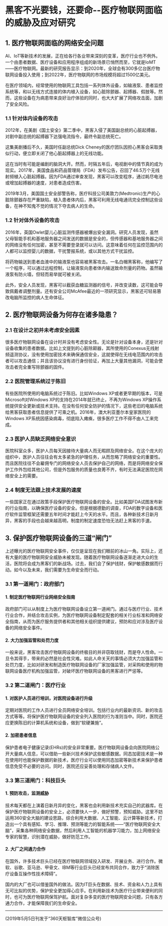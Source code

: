 # 黑客不光要钱，还要命--医疗物联网面临的威胁及应对研究
## 1. 医疗物联网面临的网络安全问题
AI、IoT等新技术的发展，正在给各行各业带来深刻的变革，医疗行业也不例外。一个由患者数据、医疗设备和应用程序组成的新场景已悄然而至，它就是IoMT——医疗物联网。最新的研究报告显示：到2020年，全球会有300多亿台医疗物联网设备投入使用；到2022年，医疗物联网的市场规模将超过1500亿美元。

在医疗领域内，经常使用的物联网工具包括一系列体外设备，如输液泵、患者监控系统等，和以无线方式连接的体内植入设备，如心脏除颤器、起搏器、假肢等。然而，这些设备在为病患带来良好治疗体验的同时，也大大扩展了网络攻击面，加剧了安全风险。
### 1.1 针对体内设备的攻击
2012年，在美剧《国土安全》第二季中，黑客入侵了美国副总统的心脏起搏器，对剧中副总统的起搏器下达强电流指令，最终令副总统死亡。

这集美剧播后不久，美国时任副总统Dick Cheney的医疗团队因担心黑客会采取类似行动，便立即关闭了他心脏起搏器上的无线功能。

这在当时有可能是编剧的脑洞大开。然而，时隔五年后，电视剧中的情节真的成为现实。2017年，美国食品和药品管理局（FDA）发布公告，召回了46.5万个无线射频植入心脏起搏器。因为FDA通过审查发现，黑客可以改变程序，通过耗尽电池或增加起搏器的速度，对患者造成伤害。

2019年3月，美国国土安全部警告称，医疗科技公司美敦力(Medtronic)生产的心脏除颤器存在严重缺陷，植入患者体内后，黑客可利用无线电通讯完全控制这些设备，在神不知鬼不觉的情况下夺去病人的生命。
### 1.2 针对体外设备的攻击
2016年，英国Owlet婴儿心脏监测传感器被爆出安全漏洞。研究人员发现，虽然父母智能手机和基地服务器之间发送的数据是安全的，但传感器和基地服务器之间的网络没有任何加密，甚至不需要登录就可以访问。这意味着任何在监控范围内的人都可以监控婴儿的数据，干扰警报系统，或以其他方式干扰监控。

将药物输送到患者血液中的输液泵也容易被黑客攻击。一名白帽黑客称，他编写了一个程序，可以通过远程控制，让输液泵向患者体内输送致命剂量的药物。虽然输液泵有防火墙，但轻而易举就可被关闭。

此外，安全人员发现，黑客可以截获血糖监测器的信号，并改变读数，这可能会导致佩戴者调整剂量。还有安全公司McAfee最近的一项研究显示，黑客还可轻易篡改电脑所监控的病人生命体征。
## 2. 医疗物联网设备为何存在诸多隐患？
### 2.1 在设计之初并未考虑安全因素
很多医疗物联网设备在设计时并没有考虑安全性。无论是针对设备本身，还是针对设备收集的患者数据。比如上文提到的心脏除颠器，其所使用的Conexus无线射频遥测协议，没有使用加密技术来确保通信安全，这就使得在无线电范围内的攻击者可以攻击通信；并且该协议没有进行身份验证，再加上大量其他漏洞，可能会使攻击者完全重写除颤器的固件。
### 2.2 医院管理系统过于陈旧
有些医院所使用的电脑系统过于陈旧。比如Windows XP或者更早期的版本，可是Microsoft对Windows XP的支持在2014年就已终止，不再为Windows XP操作系统提供安全更新或技术支持。在没有任何安全防护的情况下，这些老旧的电脑系统给黑客获取患者信息提供了可乘之机。2016年，澳大利亚墨尔本皇家医院的Windows XP系统因感染病毒，彻底陷入瘫痪，很多医疗工作不得不由人工来完成。
### 2.3 医护人员缺乏网络安全意识
医院科室众多，医护人员每天因接待大量病人而无暇顾及网络安全。在这个庞大的组织中，医护人员往往会有太多紧急的护理任务，从而忽略了网络安全的重要性。而且医院往往不会雇佣专门的网络安全人员去保护自己的网络，而是将网络安全保护工作外包给其他公司，但是外包服务的质量也良莠不齐，有时无法满足医院在网络安全上的需要。
### 2.4 制度无法跟上技术发展的速度
一些国家正在通过政策手段保护医疗物联网设备的安全。比如美国FDA试图发布新的行业指南，以确保医疗设备的安全。但是根据德勤的调查，FDA的数字设备和医疗软件监管框架还需要五年时间才能赶上今天的水平。而且，各种新技术日新月异，黑客的手段也会越来越高明，制度的制定速度恐怕无法赶上黑客的手速。
## 3. 保护医疗物联网设备的三道“闸门”
上述曝光的医疗物联网安全事件，仅仅是呈现在我们眼前的冰山一角。实际上，还有大量的医疗物联网安全威胁未被发现。随着医疗物联网设备逐渐走进大众的生活，医院将会成为黑客们的新战场。过去，我们会了保护钱财，保护敏感数据而行动。如今以及未来，我们需要为生命安全而行动。
### 3.1 第一道闸门：政府部门
#### 1. 制定医疗物联网行业网络安全指南
政府部门可以从制度上为医疗物联网设备设立第一道闸门。通过与医疗行业、技术行业合作，并结合攻击实例，为医疗物联网设备制定配套的相关行业标准和网络安全指南，从而为医疗服务提供者和其他相关组织提供建议，预防和应对涉及医疗设备的网络安全事件。
#### 2. 大力加强监管和处罚力度
一般来说，黑客攻击医疗物联网设备的终极目的并非窃取钱财，而是夺人性命。一旦令其得手，带来的必然是社会性灾难。如此人命关天的事情必须大力加强监管和处罚力度，比如对研发和制造医疗物联网设备的厂家加强监管，对采购和使用的物联网设备医疗机构加强监管，对破坏医疗物联网设备的黑客进行严惩等。
### 3.2 第二道闸门：医疗行业
#### 1. 对医护人员进行培训，对医院设备进行升级
定期对医院的工作人员进行全员网络安全培训。包括行业内的最新资讯、新的攻击方式等等。将保护医疗物联网设备的安全列入医院的行为准则当中。同时，医院还应更换陈旧的计算机系统和设备，做到“软硬兼施”。
#### 2. 加密患者信息
保护患者电子健康记录(EHRs)的安全非常重要。医疗物联网设备会向医院网络公开大量病人信息，可以借助一些新兴技术保护这些敏感数据。同态加密技术是一种在使用时也能保护数据的新技术，医疗行业可以使用同态加密等新技术来保护患者信息免受不必要的访问。同时，医院还应妥善处理和存储病人文件。
### 3.3 第三道闸门：科技巨头
#### 1. 预防攻击，监测威胁
技术每天都在上演着日新月异的变化，黑客也会利用新技术充实自己的武器库。在保护医疗物联网设备的安全上，必须要快人一步，做好预警，预知威胁。这里不妨运用360安全大脑的建设思路，综合利用大数据、人工智能、云计算等新技术，打造出一个具有感知、学习、推理、预测等能力的智能系统——“医疗物联网安全大脑”，采集各种网络安全数据，然后利用人工智能的机器学习能力，加上网络安全专家的智慧，识别潜在威胁，做好防范工作。
#### 2. 大厂之间通力合作
在国外，许多技术巨头已经在医疗物联网领域投入研发、开展业务、进行合作。微软、谷歌、亚马逊、甲骨文、IBM等行业巨头已经宣布共同合作，致力于“消除医疗设备互操作性技术障碍”。

国内的大厂也可以借鉴国外的做法。因为IT巨头在数据、技术、资金和人力上具有无可比拟的优势，保护安全更加得心应手。在利用新技术为医疗行业带来便利的同时，也可为医疗物联网保驾护航。面对复杂多变的医疗物联网安全问题，只有各方通力合作，才能保障我们的生命安全。

---

(2019年5月5日刊发于“360天枢智库”微信公众号)
